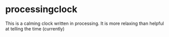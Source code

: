 processingclock
===============

This is a calming clock written in processing.  It is more relaxing than helpful at telling the time (currently)